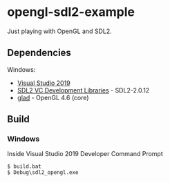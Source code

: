 # opengl-sdl2-example
Just playing with OpenGL and SDL2.

## Dependencies
Windows:
* [Visual Studio 2019](https://visualstudio.microsoft.com/fr/)
* [SDL2 VC Development Libraries](https://www.libsdl.org/download-2.0.php) - SDL2-2.0.12
* [glad](https://glad.dav1d.de/) - OpenGL 4.6 (core)

## Build
### Windows
Inside Visual Studio 2019 Developer Command Prompt
```
$ build.bat
$ Debug\sdl2_opengl.exe
```
